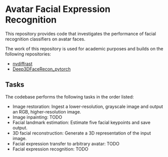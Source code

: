 # Avatar Facial Expression Recognition

This repository provides code that investigates the performance of facial recognition classifiers on avatar faces.

The work of this repository is used for academic purposes and builds on the following repositories:
* [nvdiffrast](https://github.com/NVlabs/nvdiffrast)
* [Deep3DFaceRecon_pytorch](https://github.com/sicxu/Deep3DFaceRecon_pytorch)

## Tasks

The codebase performs the following tasks in the order listed:
* Image restoration: Ingest a lower-resolution, grayscale image and output an RGB, higher-resolution image.
* Image inpainting: TODO
* Facial landmark estimation: Estimate five facial keypoints and save output.
* 3D facial reconstruction: Generate a 3D representation of the input image.
* Facial expression transfer to arbitrary avatar: TODO
* Facial expression recognition: TODO

